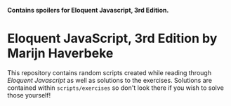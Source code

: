 **Contains spoilers for Eloquent Javascript, 3rd Edition.**

# Eloquent JavaScript, 3rd Edition by Marijn Haverbeke

This repository contains random scripts created while reading through *Eloquent Javascript* as well as solutions to the exercises. Solutions are contained within `scripts/exercises` so don't look there if you wish to solve those yourself!
